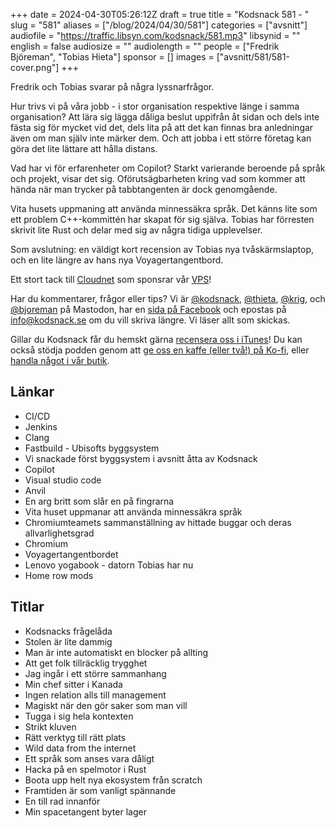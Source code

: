 +++
date = 2024-04-30T05:26:12Z
draft = true
title = "Kodsnack 581 - "
slug = "581"
aliases = ["/blog/2024/04/30/581"]
categories = ["avsnitt"]
audiofile = "https://traffic.libsyn.com/kodsnack/581.mp3"
libsynid = ""
english = false
audiosize = ""
audiolength = ""
people = ["Fredrik Björeman", "Tobias Hieta"]
sponsor = []
images = ["avsnitt/581/581-cover.png"]
+++

Fredrik och Tobias svarar på några lyssnarfrågor.

Hur trivs vi på våra jobb - i stor organisation respektive länge i samma organisation? Att lära sig lägga dåliga beslut uppifrån åt sidan och dels inte fästa sig för mycket vid det, dels lita på att det kan finnas bra anledningar även om man själv inte märker dem. Och att jobba i ett större företag kan göra det lite lättare att hålla distans.

Vad har vi för erfarenheter om Copilot? Starkt varierande beroende på språk och projekt, visar det sig. Oförutsägbarheten kring vad som kommer att hända när man trycker på tabbtangenten är dock genomgående.

Vita husets uppmaning att använda minnessäkra språk. Det känns lite som ett problem C++-kommittén har skapat för sig själva. Tobias har förresten skrivit lite Rust och delar med sig av några tidiga upplevelser.

Som avslutning: en väldigt kort recension av Tobias nya tvåskärmslaptop, och en lite längre av hans nya Voyagertangentbord.

Ett stort tack till [Cloudnet](https://www.cloudnet.se) som sponsrar vår [VPS](https://en.wikipedia.org/wiki/Virtual_private_server)!

Har du kommentarer, frågor eller tips? Vi är [@kodsnack](https://social.podsnack.se/@kodsnack), [@thieta](https://6510.nu/@thieta), [@krig](https://6510.nu/@krig), och [@bjoreman](https://toot.cafe/@bjoreman) på Mastodon, har en [sida på Facebook](https://www.facebook.com/) och epostas på [info@kodsnack.se](mailto:info@kodsnack.se) om du vill skriva längre. Vi läser allt som skickas.

Gillar du Kodsnack får du hemskt gärna [recensera oss i iTunes](https://itunes.apple.com/se/podcast/kodsnack/id561631498?l=en)! Du kan också stödja podden genom att <a href="https://ko-fi.com/kodsnack" rel="payment">ge oss en kaffe (eller två!) på Ko-fi</a>, eller [handla något i vår butik](https://shop.spreadshirt.se/kodsnack/).

## Länkar
* CI/CD
* Jenkins
* Clang
* Fastbuild - Ubisofts byggsystem
* Vi snackade först byggsystem i avsnitt åtta av Kodsnack
* Copilot
* Visual studio code
* Anvil
* En arg britt som slår en på fingrarna
* Vita huset uppmanar att använda minnessäkra språk
* Chromiumteamets sammanställning av hittade buggar och deras allvarlighetsgrad
* Chromium
* Voyagertangentbordet
* Lenovo yogabook - datorn Tobias har nu
* Home row mods

## Titlar
* Kodsnacks frågelåda
* Stolen är lite dammig
* Man är inte automatiskt en blocker på allting
* Att get folk tillräcklig trygghet
* Jag ingår i ett större sammanhang
* Min chef sitter i Kanada
* Ingen relation alls till management
* Magiskt när den gör saker som man vill
* Tugga i sig hela kontexten
* Strikt kluven
* Rätt verktyg till rätt plats
* Wild data from the internet
* Ett språk som anses vara dåligt
* Hacka på en spelmotor i Rust
* Boota upp helt nya ekosystem från scratch
* Framtiden är som vanligt spännande
* En till rad innanför
* Min spacetangent byter lager